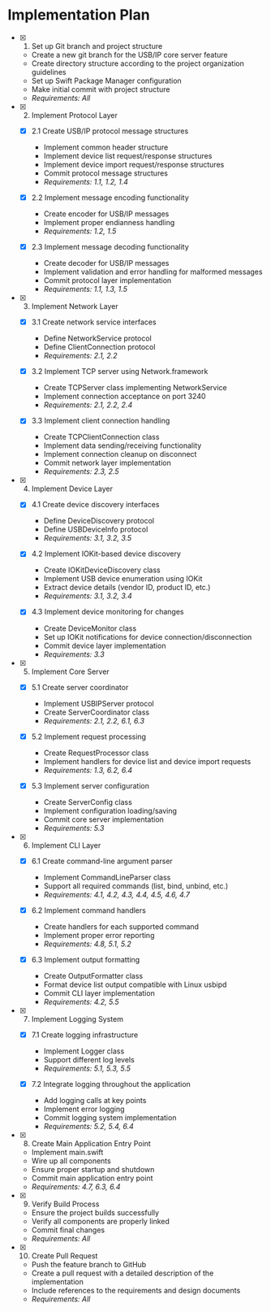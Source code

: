 # Implementation Plan

- [x] 1. Set up Git branch and project structure
  - Create a new git branch for the USB/IP core server feature
  - Create directory structure according to the project organization guidelines
  - Set up Swift Package Manager configuration
  - Make initial commit with project structure
  - _Requirements: All_

- [x] 2. Implement Protocol Layer
  - [x] 2.1 Create USB/IP protocol message structures
    - Implement common header structure
    - Implement device list request/response structures
    - Implement device import request/response structures
    - Commit protocol message structures
    - _Requirements: 1.1, 1.2, 1.4_
  
  - [x] 2.2 Implement message encoding functionality
    - Create encoder for USB/IP messages
    - Implement proper endianness handling
    - _Requirements: 1.2, 1.5_
  
  - [x] 2.3 Implement message decoding functionality
    - Create decoder for USB/IP messages
    - Implement validation and error handling for malformed messages
    - Commit protocol layer implementation
    - _Requirements: 1.1, 1.3, 1.5_

- [x] 3. Implement Network Layer
  - [x] 3.1 Create network service interfaces
    - Define NetworkService protocol
    - Define ClientConnection protocol
    - _Requirements: 2.1, 2.2_
  
  - [x] 3.2 Implement TCP server using Network.framework
    - Create TCPServer class implementing NetworkService
    - Implement connection acceptance on port 3240
    - _Requirements: 2.1, 2.2, 2.4_
  
  - [x] 3.3 Implement client connection handling
    - Create TCPClientConnection class
    - Implement data sending/receiving functionality
    - Implement connection cleanup on disconnect
    - Commit network layer implementation
    - _Requirements: 2.3, 2.5_

- [x] 4. Implement Device Layer
  - [x] 4.1 Create device discovery interfaces
    - Define DeviceDiscovery protocol
    - Define USBDeviceInfo protocol
    - _Requirements: 3.1, 3.2, 3.5_
  
  - [x] 4.2 Implement IOKit-based device discovery
    - Create IOKitDeviceDiscovery class
    - Implement USB device enumeration using IOKit
    - Extract device details (vendor ID, product ID, etc.)
    - _Requirements: 3.1, 3.2, 3.4_
  
  - [x] 4.3 Implement device monitoring for changes
    - Create DeviceMonitor class
    - Set up IOKit notifications for device connection/disconnection
    - Commit device layer implementation
    - _Requirements: 3.3_

- [x] 5. Implement Core Server
  - [x] 5.1 Create server coordinator
    - Implement USBIPServer protocol
    - Create ServerCoordinator class
    - _Requirements: 2.1, 2.2, 6.1, 6.3_
  
  - [x] 5.2 Implement request processing
    - Create RequestProcessor class
    - Implement handlers for device list and device import requests
    - _Requirements: 1.3, 6.2, 6.4_
  
  - [x] 5.3 Implement server configuration
    - Create ServerConfig class
    - Implement configuration loading/saving
    - Commit core server implementation
    - _Requirements: 5.3_

- [x] 6. Implement CLI Layer
  - [x] 6.1 Create command-line argument parser
    - Implement CommandLineParser class
    - Support all required commands (list, bind, unbind, etc.)
    - _Requirements: 4.1, 4.2, 4.3, 4.4, 4.5, 4.6, 4.7_
  
  - [x] 6.2 Implement command handlers
    - Create handlers for each supported command
    - Implement proper error reporting
    - _Requirements: 4.8, 5.1, 5.2_
  
  - [x] 6.3 Implement output formatting
    - Create OutputFormatter class
    - Format device list output compatible with Linux usbipd
    - Commit CLI layer implementation
    - _Requirements: 4.2, 5.5_

- [x] 7. Implement Logging System
  - [x] 7.1 Create logging infrastructure
    - Implement Logger class
    - Support different log levels
    - _Requirements: 5.1, 5.3, 5.5_
  
  - [x] 7.2 Integrate logging throughout the application
    - Add logging calls at key points
    - Implement error logging
    - Commit logging system implementation
    - _Requirements: 5.2, 5.4, 6.4_

- [x] 8. Create Main Application Entry Point
  - Implement main.swift
  - Wire up all components
  - Ensure proper startup and shutdown
  - Commit main application entry point
  - _Requirements: 4.7, 6.3, 6.4_

- [x] 9. Verify Build Process
  - Ensure the project builds successfully
  - Verify all components are properly linked
  - Commit final changes
  - _Requirements: All_

- [x] 10. Create Pull Request
  - Push the feature branch to GitHub
  - Create a pull request with a detailed description of the implementation
  - Include references to the requirements and design documents
  - _Requirements: All_